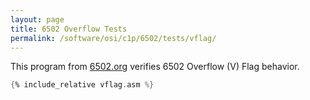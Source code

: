 ```yaml
---
layout: page
title: 6502 Overflow Tests
permalink: /software/osi/c1p/6502/tests/vflag/
---
```


This program from [6502.org](http://www.6502.org/tutorials/vflag.html) verifies 6502 Overflow (V) Flag behavior.

```asm
{% include_relative vflag.asm %}
```
